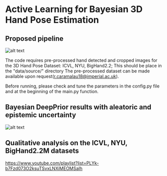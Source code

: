 # Active Learning for Bayesian 3D Hand Pose Estimation

## Proposed pipeline
![alt text](https://github.com/razvancaramalau/al_bhpe/blob/master/pipeline.png?raw=true)


The code requires pre-processed hand detected and cropped images for the 3D Hand Pose Dataset: ICVL, NYU, BigHand2.2;
This should be place in the "data/source/" directory 
The pre-processed dataset can be made available upon request(r.caramalau18@imperial.ac.uk).

Before running, please check and tune the parameters in the config.py file and at the beginning of the main.py function.

## Bayesian DeepPrior results with aleatoric and epistemic uncertainty
![alt text](https://github.com/razvancaramalau/al_bhpe/blob/master/poster.png?raw=true)

## Qualitative analysis on the ICVL, NYU, BigHand2.2M datasets
https://www.youtube.com/playlist?list=PLYk-b7Fzd073O2ksuTSvxLNXiMEOMSaIh

